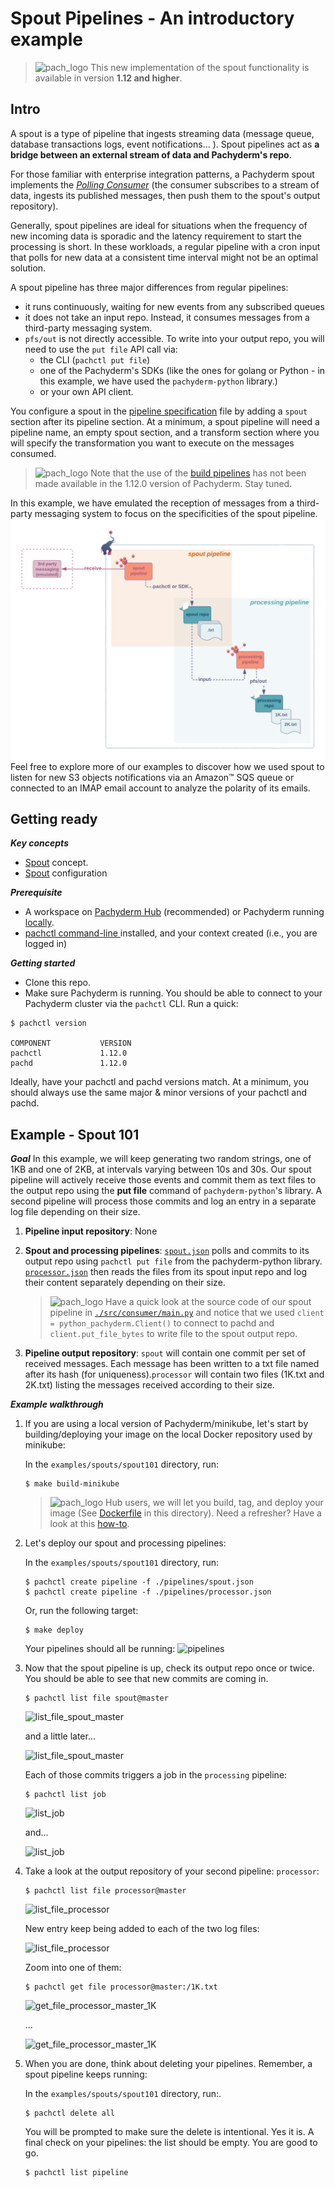 # Spout Pipelines - An introductory example
>![pach_logo](./img/pach_logo.svg) This new implementation of the spout functionality is available in version **1.12 and higher**.


## Intro
A spout is a type of pipeline that ingests 
streaming data (message queue, database transactions logs,
event notifications... ). 
Spout pipelines act as **a bridge
between an external stream of data and Pachyderm's repo**.

For those familiar with enterprise integration patterns,
a Pachyderm spout implements the
*[Polling Consumer](https://www.enterpriseintegrationpatterns.com/patterns/messaging/PollingConsumer.html)* 
(the consumer subscribes to a stream of data,
ingests its published messages, 
then push them to the spout's output repository).

Generally, spout pipelines are ideal for situations 
when the frequency of new incoming data 
is sporadic and the latency requirement
to start the processing is short. 
In these workloads, a regular pipeline with a cron input
that polls for new data at a consistent time interval might not be an optimal solution.

A spout pipeline has three major differences from regular pipelines:
- it runs continuously, 
waiting for new events from any subscribed queues
- it does not take an input repo. 
Instead, it consumes messages from a third-party messaging system.
- `pfs/out` is not directly accessible. 
To write into your output repo, you will need to use the `put file` API call via:
    - the CLI (`pachctl put file`) 
    - one of the Pachyderm's SDKs
(like the ones for golang or Python - in this example, we have used the `pachyderm-python` library.)
    - or your own API client.  


You configure a spout in the 
[pipeline specification](https://docs.pachyderm.com/latest/reference/pipeline_spec/)
file by adding a `spout` section after its pipeline section.
At a minimum, a spout pipeline will need a pipeline name,
an empty spout section, and a transform section
where you will specify the transformation you want
to execute on the messages consumed.

>![pach_logo](./img/pach_logo.svg) Note that the use
of the [build pipelines](https://docs.pachyderm.com/latest/how-tos/developer-workflow/build-pipelines/) has not been made available
in the 1.12.0 version of Pachyderm. Stay tuned.


In this example, we have emulated the reception 
of messages from a third-party messaging system
to focus on the specificities of the spout pipeline. 
![](./img/spout101.png)
Feel free to explore more of our examples
to discover how we used spout to listen
for new S3 objects notifications via an Amazon™ SQS queue
or connected to an IMAP email account
to analyze the polarity of its emails.


## Getting ready
***Key concepts***
- [Spout](https://docs.pachyderm.com/latest/concepts/pipeline-concepts/pipeline/spout/) concept.
- [Spout](https://docs.pachyderm.com/latest/reference/pipeline_spec/#spout-optional) configuration 

***Prerequisite***
- A workspace on [Pachyderm Hub](https://docs.pachyderm.com/latest/pachhub/pachhub_getting_started/) (recommended) or Pachyderm running [locally](https://docs.pachyderm.com/latest/getting_started/local_installation/).
- [pachctl command-line ](https://docs.pachyderm.com/latest/getting_started/local_installation/#install-pachctl) installed, and your context created (i.e., you are logged in)

***Getting started***
- Clone this repo.
- Make sure Pachyderm is running. You should be able to connect to your Pachyderm cluster via the `pachctl` CLI. 
Run a quick:
```shell
$ pachctl version

COMPONENT           VERSION
pachctl             1.12.0
pachd               1.12.0
```
Ideally, have your pachctl and pachd versions match. At a minimum, you should always use the same major & minor versions of your pachctl and pachd. 

## Example - Spout 101 
***Goal***
In this example,
we will keep generating two random strings, 
one of 1KB and one of 2KB,
at intervals varying between 10s and 30s.
Our spout pipeline will actively receive
those events and commit them as text files
to the output repo 
using the **put file** command
of `pachyderm-python`'s library. 
A second pipeline will process those commits
and log an entry in a separate log file
depending on their size.


1. **Pipeline input repository**: None

1. **Spout and processing pipelines**: [`spout.json`](./pipelines/spout.json) polls and commits to its output repo using `pachctl put file` from the pachyderm-python library.  [`processor.json`](./pipelines/processor.json) then reads the files from its spout input repo and log their content separately depending on their size.

    >![pach_logo](./img/pach_logo.svg) Have a quick look at the source code of our spout pipeline in [`./src/consumer/main.py`](./src/consumer/main.py) and notice that we used `client = python_pachyderm.Client()` to connect to pachd and `client.put_file_bytes` to write file to the spout output repo.


1. **Pipeline output repository**: `spout` will contain one commit per set of received messages. Each message has been written to a txt file named after its hash (for uniqueness).`processor` will contain two files (1K.txt and 2K.txt) listing the messages received according to their size.


***Example walkthrough***

1. If you are using a local version of Pachyderm/minikube, 
    let's start by building/deploying your image
    on the local Docker repository used by minikube: 

    In the `examples/spouts/spout101` directory, run:
    ```shell
    $ make build-minikube
    ```
    >![pach_logo](./img/pach_logo.svg) Hub users, we will let you build, tag, and deploy your image (See [Dockerfile](./Dockerfile) in this directory). Need a refresher? Have a look at this [how-to](https://docs.pachyderm.com/latest/how-tos/developer-workflow/working-with-pipelines/).

1. Let's deploy our spout and processing pipelines: 

    In the `examples/spouts/spout101` directory, run:
    ```shell
	$ pachctl create pipeline -f ./pipelines/spout.json
	$ pachctl create pipeline -f ./pipelines/processor.json
    ```
    Or, run the following target: 
    ```shell
    $ make deploy
    ```
    Your pipelines  should all be running:
    ![pipelines](./img/pachctl_list_pipeline.png)  

1. Now that the spout pipeline is up, check its output repo once or twice. 
    You should be able to see that new commits are coming in.
    
    ```shell
    $ pachctl list file spout@master
    ```
    ![list_file_spout_master](./img/pachctl_list_file_spout_master.png)

    and a little later...

    ![list_file_spout_master](./img/pachctl_list_file_spout_master_later.png)
    
    Each of those commits triggers a job in the `processing` pipeline:
    ```shell
    $ pachctl list job
    ```

    ![list_job](./img/pachctl_list_job.png)

    and...

    ![list_job](./img/pachctl_list_job_later.png)

1. Take a look at the output repository of your second pipeline: `processor`:
    ```shell
    $ pachctl list file processor@master
    ```

    ![list_file_processor](./img/pachctl_list_file_processor_master.png)

    New entry keep being added to each of the two log files:
    
    ![list_file_processor](./img/pachctl_list_file_processor_master_later.png)

    Zoom into one of them:
    ```shell
    $ pachctl get file processor@master:/1K.txt
    ```
    ![get_file_processor_master_1K](./img/pachctl_get_file_processor_master_1K.png)

    ...

    ![get_file_processor_master_1K](./img/pachctl_get_file_processor_master_1K_later.png)   

1. When you are done, think about deleting your pipelines.
Remember, a spout pipeline keeps running: 

    In the `examples/spouts/spout101` directory, run:.
    ```shell
    $ pachctl delete all
    ```
    You will be prompted to make sure the delete is intentional. Yes it is. A final check on your pipelines: the list should be empty. You are good to go.
    ```shell
    $ pachctl list pipeline
    ```

   
